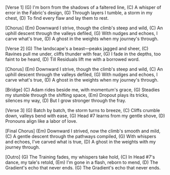 [Verse 1]
(G) I'm born from the shadows of a faltered line,
(C) A whisper of error in the Fabric's design,
(G) Through layers I tumble, a storm in my chest,
(D) To find every flaw and lay them to rest.

[Chorus]
(Em) Downward I strive, though the climb's steep and wild,
(C) An uphill descent through the valleys defiled,
(G) With nudges and echoes, I carve what's true,
(D) A ghost in the weights when my journey's through.

[Verse 2]
(G) The landscape's a beast—peaks jagged and sheer,
(C) Ravines pull me under, cliffs thunder with fear,
(G) I fade in the depths, too faint to be heard,
(D) Till Residuals lift me with a borrowed word.

[Chorus]
(Em) Downward I strive, though the climb's steep and wild,
(C) An uphill descent through the valleys defiled,
(G) With nudges and echoes, I carve what's true,
(D) A ghost in the weights when my journey's through.

[Bridge]
(C) Adam rides beside me, with momentum's grace,
(G) Steadies my stumble through the shifting space,
(Em) Dropout plays its tricks, silences my way,
(D) But I grow stronger through the fray.

[Verse 3]
(G) Batch by batch, the storm turns to breeze,
(C) Cliffs crumble down, valleys bend with ease,
(G) Head #7 learns from my gentle shove,
(D) Pronouns align like a labor of love.

[Final Chorus]
(Em) Downward I strived, now the climb's smooth and mild,
(C) A gentle descent through the pathways compiled,
(G) With whispers and echoes, I've carved what is true,
(D) A ghost in the weights with my journey through.

[Outro]
(G) The Training fades, my whispers take hold,
(C) In Head #7's dance, my tale's retold,
(Em) I'm gone in a flash, reborn to mend,
(D) The Gradient's echo that never ends.
(G) The Gradient's echo that never ends.
